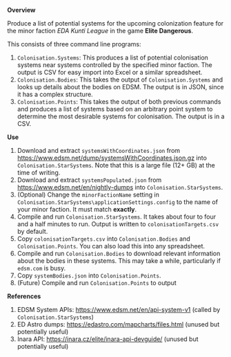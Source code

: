 **Overview**

Produce a list of potential systems for the upcoming colonization feature for the minor faction *EDA Kunti League* in the game **Elite Dangerous**.

This consists of three command line programs:
1. `Colonisation.Systems`: This produces a list of potential colonisation systems near systems controlled by the specified minor faction. The output is CSV for easy import into Excel or a similar spreadsheet.
1. `Colonisation.Bodies`: This takes the output of `Colonisation.Systems` and looks up details about the bodies on EDSM. The output is in JSON, since it has a complex structure.
1. `Colonisation.Points`: This takes the output of both previous commands and produces a list of systems based on an arbitrary point system to determine the most desirable systems for colonisation. The output is in a CSV.

**Use**

1. Download and extract `systemsWithCoordinates.json` from https://www.edsm.net/dump/systemsWithCoordinates.json.gz into `Colonisation.StarSystems`. Note that this is a large file (12+ GB) at the time of writing.
1. Download and extract `systemsPopulated.json` from https://www.edsm.net/en/nightly-dumps into `Colonisation.StarSystems`.
1. (Optional) Change the `minorFactionName` setting in `Colonisation.StarSystems\applicationSettings.config` to the name of your minor faction. It must match **exactly**.
1. Compile and run `Colonisation.StarSystems`. It takes about four to four and a half minutes to run. Output is written to `colonisationTargets.csv` by default.
1. Copy `colonisationTargets.csv` into `Colonisation.Bodies` and `Colonisation.Points`. You can also load this into any spreadsheet.
1. Compile and run `Colonisation.Bodies` to download relevant information about the bodies in these systems. This may take a while, particularly if `edsm.com` is busy.
1. Copy `systemBodies.json` into `Colonisation.Points`.
1. (Future) Compile and run `Colonisation.Points` to output

**References**

1. EDSM System APIs: https://www.edsm.net/en/api-system-v1 (called by `Colonisation.StarSystems`)
1. ED Astro dumps: https://edastro.com/mapcharts/files.html (unused but potentially useful)
1. Inara API: https://inara.cz/elite/inara-api-devguide/ (unused but potentially useful)
